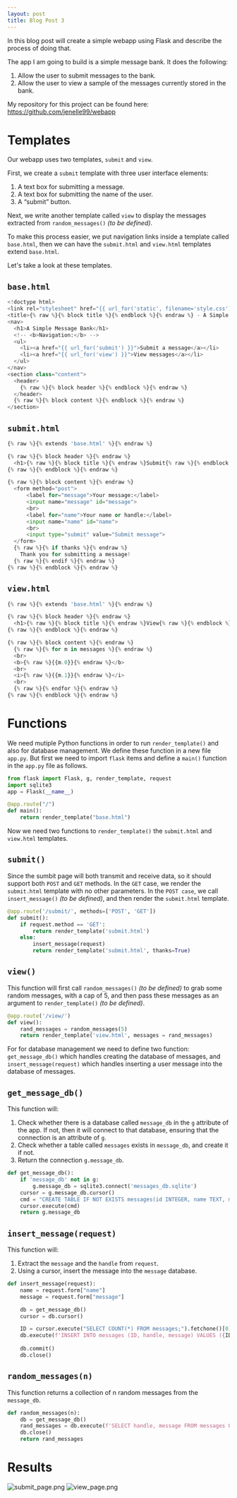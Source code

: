```yaml
---
layout: post
title: Blog Post 3
---
```


In this blog post will create a simple webapp using Flask and describe the process of doing that.

The app I am going to build is a simple message bank. It does the following:
1. Allow the user to submit messages to the bank.
2. Allow the user to view a sample of the messages currently stored in the bank.

My repository for this project can be found here: https://github.com/jenelle99/webapp

# Templates

Our webapp uses two templates, `submit` and `view`.

First, we create a `submit` template with three user interface elements:

1. A text box for submitting a message.
2. A text box for submitting the name of the user.
3. A “submit” button.

Next, we write another template called `view` to display the messages extracted from `random_messages()` *(to be defined)*.

To make this process easier, we put navigation links inside a template called `base.html`, then we can have the `submit.html` and `view.html` templates extend `base.html`.

Let's take a look at these templates.

## `base.html`

```python
<!doctype html>
<link rel="stylesheet" href="{{ url_for('static', filename='style.css') }}">
<title>{% raw %}{% block title %}{% endblock %}{% endraw %} - A Simple Message Bank</title>
<nav>
  <h1>A Simple Message Bank</h1>
  <!-- <b>Navigation:</b> -->
  <ul>
    <li><a href="{{ url_for('submit') }}">Submit a message</a></li>
    <li><a href="{{ url_for('view') }}">View messages</a></li>
  </ul>
</nav>
<section class="content">
  <header>
    {% raw %}{% block header %}{% endblock %}{% endraw %}
  </header>
  {% raw %}{% block content %}{% endblock %}{% endraw %}
</section>
```
## `submit.html`

```python
{% raw %}{% extends 'base.html' %}{% endraw %}

{% raw %}{% block header %}{% endraw %}
  <h1>{% raw %}{% block title %}{% endraw %}Submit{% raw %}{% endblock %}{% endraw %}</h1>
{% raw %}{% endblock %}{% endraw %}

{% raw %}{% block content %}{% endraw %}
  <form method="post">
      <label for="message">Your message:</label>
      <input name="message" id="message">
      <br>
      <label for="name">Your name or handle:</label>
      <input name="name" id="name">
      <br>
      <input type="submit" value="Submit message">
  </form>
  {% raw %}{% if thanks %}{% endraw %}
    Thank you for submitting a message!
  {% raw %}{% endif %}{% endraw %}
{% raw %}{% endblock %}{% endraw %}
```
## `view.html`

```python
{% raw %}{% extends 'base.html' %}{% endraw %}

{% raw %}{% block header %}{% endraw %}
  <h1>{% raw %}{% block title %}{% endraw %}View{% raw %}{% endblock %}{% endraw %}</h1>
{% raw %}{% endblock %}{% endraw %}

{% raw %}{% block content %}{% endraw %}
  {% raw %}{% for m in messages %}{% endraw %}
  <br>
  <b>{% raw %}{{m.0}}{% endraw %}</b>
  <br>
  <i>{% raw %}{{m.1}}{% endraw %}</i>
  <br>
  {% raw %}{% endfor %}{% endraw %}
{% raw %}{% endblock %}{% endraw %}
```

# Functions

We need mutiple Python functions in order to run `render_template()` and also for database management. We define these function in a new file `app.py`. But first we need to import `flask` items and define a `main()` function in the `app.py` file as follows.

```python
from flask import Flask, g, render_template, request
import sqlite3
app = Flask(__name__)

@app.route("/")
def main():
    return render_template("base.html")
```

Now we need two functions to `render_template()` the `submit.html` and `view.html` templates.

## `submit()`

Since the sumbit page will both transmit and receive data, so it should support both `POST` and `GET` methods. In the `GET` case, we render the `submit.html` template with no other parameters. In the `POST case`, we call `insert_message()` *(to be defined)*, and then render the `submit.html` template.

```python
@app.route('/submit/', methods=['POST', 'GET'])
def submit():
    if request.method == 'GET':
        return render_template('submit.html')
    else:
        insert_message(request)
        return render_template('submit.html', thanks=True)
```

## `view()`

This function will first call `random_messages()` *(to be defined)* to grab some random messages, with a cap of 5, and then pass these messages as an argument to `render_template()` *(to be defined)*.

```python
@app.route('/view/')
def view():
    rand_messages = random_messages(5)
    return render_template('view.html', messages = rand_messages)
```

For for database management we need to define two function: `get_message_db()` which handles creating the database of messages, and `insert_message(request)` which handles inserting a user message into the database of messages. 

## `get_message_db()`

This function will:
1. Check whether there is a database called `message_db` in the `g` attribute of the app. If not, then it will connect to that database, ensuring that the connection is an attribute of `g`.
2. Check whether a table called `messages` exists in `message_db`, and create it if not.
3. Return the connection `g.message_db`.

```python
def get_message_db():
    if 'message_db' not in g:
        g.message_db = sqlite3.connect('messages_db.sqlite')
    cursor = g.message_db.cursor()
    cmd = "CREATE TABLE IF NOT EXISTS messages(id INTEGER, name TEXT, message TEXT);"
    cursor.execute(cmd)
    return g.message_db
```

## `insert_message(request)`

This function will:
1. Extract the `message` and the `handle` from `request`.
2. Using a cursor, insert the message into the `message` database.

```python
def insert_message(request):
    name = request.form["name"]
    message = request.form["message"]

    db = get_message_db()
    cursor = db.cursor()

    ID = cursor.execute("SELECT COUNT(*) FROM messages;").fetchone()[0] + 1
    db.execute(f'INSERT INTO messages (ID, handle, message) VALUES ({ID}, "{name}", "{message}")')
    
    db.commit()
    db.close()
```

## `random_messages(n)`

This function returns a collection of n random messages from the `message_db`.

```python
def random_messages(n):
    db = get_message_db()
    rand_messages = db.execute(f'SELECT handle, message FROM messages ORDER BY RANDOM() LIMIT {n}').fetchall()
    db.close()
    return rand_messages
```

# Results

![submit_page.png](/images/submit_page.png)
![view_page.png](/images/view_page.png)

